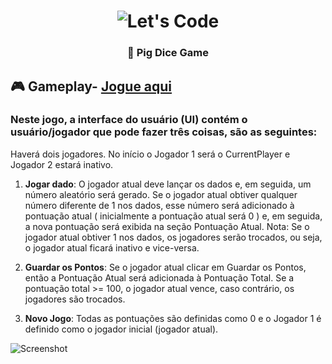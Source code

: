 <h1 align="center">
<img src="https://user-images.githubusercontent.com/1951762/133836198-1689bf5e-8eda-4516-ab0f-906227aa3b85.jpg" title="Let's Code" />
</h1>

<h3 align="center">
  🎲 Pig Dice Game
</h3>

## 🎮 Gameplay- [Jogue aqui](https://fabiano-genius-game-v2.netlify.app)

### Neste jogo, a interface do usuário (UI) contém o usuário/jogador que pode fazer três coisas, são as seguintes:

Haverá dois jogadores. No início o Jogador 1 será o CurrentPlayer e Jogador 2 estará inativo.

1. **Jogar dado**: O jogador atual deve lançar os dados e, em seguida, um número aleatório será gerado. Se o jogador atual obtiver qualquer número diferente de 1 nos dados, esse número será adicionado à pontuação atual ( inicialmente a pontuação atual será 0 ) e, em seguida, a nova pontuação será exibida na seção Pontuação Atual.  Nota: Se o jogador atual obtiver 1 nos dados, os jogadores serão trocados, ou seja, o jogador atual ficará inativo e vice-versa.

2. **Guardar os Pontos**: Se o jogador atual clicar em Guardar os Pontos, então a Pontuação Atual será adicionada à Pontuação Total. Se a pontuação total >= 100, o jogador atual vence, caso contrário, os jogadores são trocados.

3. **Novo Jogo**: Todas as pontuações são definidas como 0 e o Jogador 1 é definido como o jogador inicial (jogador atual).

![Screenshot](https://user-images.githubusercontent.com/1951762/138693750-e3b2779d-7fd9-4573-9be9-3045efba7381.png)
